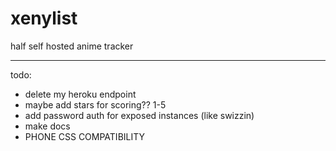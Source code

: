 # xenylist
half self hosted anime tracker

________________

todo:
- delete my heroku endpoint
- maybe add stars for scoring?? 1-5
- add password auth for exposed instances (like swizzin)
- make docs 
- PHONE CSS COMPATIBILITY
